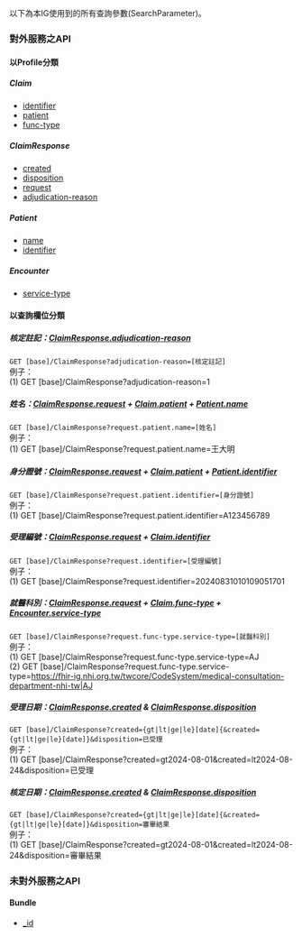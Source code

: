 以下為本IG使用到的所有查詢參數(SearchParameter)。

### 對外服務之API

#### 以Profile分類

##### Claim
- [identifier](SearchParameter-Claim-identifier.html)
- [patient](SearchParameter-Claim-patient.html)
- [func-type](SearchParameter-Claim-func-type.html)

##### ClaimResponse
- [created](SearchParameter-ClaimResponse-created.html)
- [disposition](SearchParameter-ClaimResponse-disposition.html)
- [request](SearchParameter-ClaimResponse-request.html)
- [adjudication-reason](SearchParameter-ClaimResponse-adjudication-reason.html)

##### Patient
- [name](SearchParameter-Patient-name.html)
- [identifier](SearchParameter-Patient-identifier.html)

##### Encounter
- [service-type](SearchParameter-Encounter-service-type.html)

#### 以查詢欄位分類
##### 核定註記：[ClaimResponse.adjudication-reason](SearchParameter-ClaimResponse-adjudication-reason.html)
`GET [base]/ClaimResponse?adjudication-reason=[核定註記]`  
例子：  
      (1) GET [base]/ClaimResponse?adjudication-reason=1   

##### 姓名：[ClaimResponse.request](SearchParameter-ClaimResponse-request.html) + [Claim.patient](SearchParameter-Claim-patient.html) + [Patient.name](SearchParameter-Patient-name.html)
`GET [base]/ClaimResponse?request.patient.name=[姓名]`  
例子：  
      (1) GET [base]/ClaimResponse?request.patient.name=王大明

##### 身分證號：[ClaimResponse.request](SearchParameter-ClaimResponse-request.html) + [Claim.patient](SearchParameter-Claim-patient.html) + [Patient.identifier](SearchParameter-Patient-identifier.html)
`GET [base]/ClaimResponse?request.patient.identifier=[身分證號]`  
例子：  
      (1) GET [base]/ClaimResponse?request.patient.identifier=A123456789

##### 受理編號：[ClaimResponse.request](SearchParameter-ClaimResponse-request.html) + [Claim.identifier](SearchParameter-Claim-identifier.html)
`GET [base]/ClaimResponse?request.identifier=[受理編號]`  
例子：  
      (1) GET [base]/ClaimResponse?request.identifier=20240831010109051701

##### 就醫科別：[ClaimResponse.request](SearchParameter-ClaimResponse-request.html) + [Claim.func-type](SearchParameter-Claim-func-type.html) + [Encounter.service-type](SearchParameter-Encounter-service-type.html)
`GET [base]/ClaimResponse?request.func-type.service-type=[就醫科別]`  
例子：  
      (1) GET [base]/ClaimResponse?request.func-type.service-type=AJ  
      (2) GET [base]/ClaimResponse?request.func-type.service-type=https://fhir-ig.nhi.org.tw/twcore/CodeSystem/medical-consultation-department-nhi-tw|AJ

##### 受理日期：[ClaimResponse.created](SearchParameter-ClaimResponse-created.html) & [ClaimResponse.disposition](SearchParameter-ClaimResponse-disposition.html) 
`GET [base]/ClaimResponse?created={gt|lt|ge|le}[date]{&created={gt|lt|ge|le}[date]}&disposition=已受理`   
例子：  
      (1) GET [base]/ClaimResponse?created=gt2024-08-01&created=lt2024-08-24&disposition=已受理  

##### 核定日期：[ClaimResponse.created](SearchParameter-ClaimResponse-created.html) & [ClaimResponse.disposition](SearchParameter-ClaimResponse-disposition.html)  
`GET [base]/ClaimResponse?created={gt|lt|ge|le}[date]{&created={gt|lt|ge|le}[date]}&disposition=審畢結果`    
例子：  
      (1) GET [base]/ClaimResponse?created=gt2024-08-01&created=lt2024-08-24&disposition=審畢結果 

### 未對外服務之API

#### Bundle
- [_id](SearchParameter-Bundle-id.html)